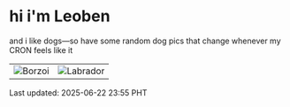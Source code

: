# hi i'm Leoben

and i like dogs—so have some random dog pics that change whenever my CRON feels like it

|  |  |
|--------|----------|
| ![Borzoi](https://random-dog-vercel.vercel.app/api/random-borzoi?v=1750607759) | ![Labrador](https://random-dog-vercel.vercel.app/api/random-labrador?v=1750607759) |

Last updated: 2025-06-22 23:55 PHT
